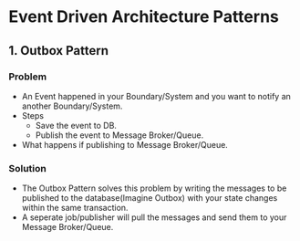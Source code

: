 # Event Driven Architecture Patterns

## 1. Outbox Pattern
### Problem
- An Event happened in your Boundary/System and you want to notify an another Boundary/System.
- Steps
  -  Save the event to DB.
  -  Publish the event to Message Broker/Queue.
- What happens if publishing to Message Broker/Queue.

### Solution
- The Outbox Pattern solves this problem by writing the messages to be published to the database(Imagine Outbox) with your state changes within the same transaction. 
- A seperate job/publisher will pull the messages and send them to your Message Broker/Queue.

